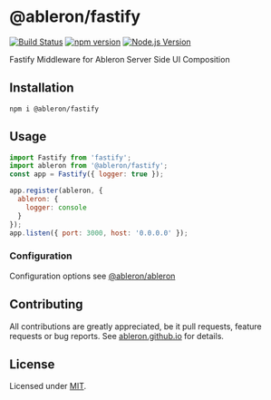 # @ableron/fastify

[![Build Status](https://github.com/ableron/ableron-fastify/actions/workflows/test.yml/badge.svg)](https://github.com/ableron/ableron-fastify/actions/workflows/test.yml)
[![npm version](https://badge.fury.io/js/@ableron%2Ffastify.svg)](https://badge.fury.io/js/@ableron%2Ffastify)
[![Node.js Version](https://img.shields.io/badge/Node.js-18+-4EB1BA.svg)](https://nodejs.org/docs/latest-v18.x/api/)

Fastify Middleware for Ableron Server Side UI Composition

## Installation

```shell
npm i @ableron/fastify
```

## Usage

```js
import Fastify from 'fastify';
import ableron from '@ableron/fastify';
const app = Fastify({ logger: true });

app.register(ableron, {
  ableron: {
    logger: console
  }
});
app.listen({ port: 3000, host: '0.0.0.0' });
```

### Configuration

Configuration options see [@ableron/ableron](https://github.com/ableron/ableron-js#configuration)

## Contributing

All contributions are greatly appreciated, be it pull requests, feature requests or bug reports. See
[ableron.github.io](https://ableron.github.io/) for details.

## License

Licensed under [MIT](./LICENSE).
